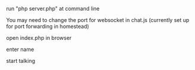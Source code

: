 run "php server.php" at command line

You may need to change the port for websocket in chat.js (currently set up for port forwarding in homestead)

open index.php in browser

enter name

start talking